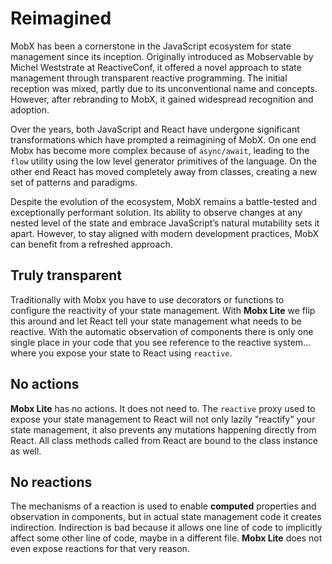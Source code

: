 # Reimagined

MobX has been a cornerstone in the JavaScript ecosystem for state management since its inception. Originally introduced as Mobservable by Michel Weststrate at ReactiveConf, it offered a novel approach to state management through transparent reactive programming. The initial reception was mixed, partly due to its unconventional name and concepts. However, after rebranding to MobX, it gained widespread recognition and adoption.

Over the years, both JavaScript and React have undergone significant transformations which have prompted a reimagining of MobX. On one end Mobx has become more complex because of `async/await`, leading to the `flow` utility using the low level generator primitives of the language. On the other end React has moved completely away from classes, creating a new set of patterns and paradigms.

Despite the evolution of the ecosystem, MobX remains a battle-tested and exceptionally performant solution. Its ability to observe changes at any nested level of the state and embrace JavaScript’s natural mutability sets it apart. However, to stay aligned with modern development practices, MobX can benefit from a refreshed approach.

## Truly transparent

Traditionally with Mobx you have to use decorators or functions to configure the reactivity of your state management. With **Mobx Lite** we flip this around and let React tell your state management what needs to be reactive. With the automatic observation of components there is only one single place in your code that you see reference to the reactive system... where you expose your state to React using `reactive`.

## No actions

**Mobx Lite** has no actions. It does not need to. The `reactive` proxy used to expose your state management to React will not only lazily "reactify" your state management, it also prevents any mutations happening directly from React. All class methods called from React are bound to the class instance as well.

## No reactions

The mechanisms of a reaction is used to enable **computed** properties and observation in components, but in actual state management code it creates indirection. Indirection is bad because it allows one line of code to implicitly affect some other line of code, maybe in a different file. **Mobx Lite** does not even expose reactions for that very reason.
